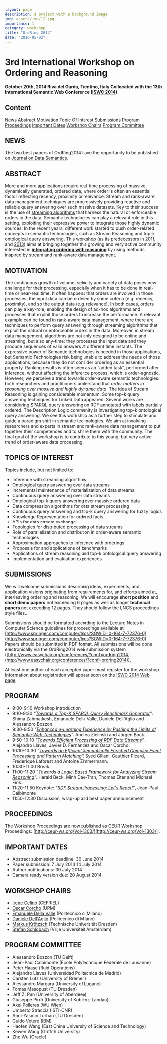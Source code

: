 ```yaml
---
layout: page
description: a project with a background image
img: assets/img/12.jpg
importance: 1
category: workshop
title: "OrdRing 2014"
date: "2016-05-02"
---
```


# 3rd International Workshop on Ordering and Reasoning

**October 20th, 2014 Riva del Garda, Trentino, Italy Collocated with the 13th International Semantic Web Conference ([ISWC 2014](http://iswc2014.semanticweb.org/))**

## Content

[News](#news) [Abstract](#abstract) [Motivation](#objectives) [Topic Of Interest](#topics) [Submissions](#SUBMISSIONS) [Program](#program) [Proceedings](#PROCEEDINGS) [Important Dates](#IMPORTANT%20DATES) [Workshop Chairs](#WORKSHOP%20CHAIRS) [Program Committee](#PC)

## NEWS

The two best papers of OrdRing2014 have the opportunity to be published on [Journal on Data Semantics](http://www.springer.com/computer/database+management+%26+information+retrieval/journal/13740).

## ABSTRACT

More and more applications require real-time processing of massive, dynamically generated, ordered data; where order is often an essential factor reflecting recency, proximity or relevance. Stream and rank-aware data management techniques are progressively providing reactive and reliable query answering over such massive datasets. Key to their success is the use of [streaming algorithms](#objectives "If N is the size of the input, a problem is considered to be “well- solved” by a streaming algorithm if such an algorithm requires at most O(poly(log(N)) space and time") that harness the natural or enforceable orders in the data. Semantic technologies can play a relevant role in this setting, exploiting their expressive power to integrate those highly dynamic sources. In the recent years, different work started to push order-related concepts in semantic technologies, such as Stream Reasoning and top-k ontological query answering. This workshop (as its predecessors in [2011](http://ordring2011.search-computing.org/), and [2013](events/ordring2013)) aims at bringing together this growing and very active community interested in **[integrating ordering with reasoning](http://www.semantic-web-journal.net/sites/default/files/swj246_1.pdf "Emanuele Della Valle, Stefan Schlobach, Markus Krötzsch, Alessandro Bozzon, Stefano Ceri, Ian Horrocks: Order matters! Harnessing a world of orderings for reasoning over massive data. Semantic Web 4(2): 219-231 (2013)")** by using methods inspired by stream and rank-aware data management.

## MOTIVATION

The continuous growth of volume, velocity and variety of data poses new challenge for their processing, especially when it has to be done in real-time or near-real time. It often happens that orders are involved in those processes: the input data can be ordered by some criteria (e.g. recency, proximity), and so the output data (e.g. relevance). In both cases, orders can play a key-role, enabling the design of ad-hoc algorithms and processes that exploit those orders to increase the performance. A relevant example can be found in rank-aware data management, where there are techniques to perform query answering through streaming algorithms that exploit the natural or enforceable orders in the data. Moreover, in stream data management, algorithms are not only designed to be online and streaming, but also any-time: they processes the input data and they produce sequences of valid answers at different time instants. The expressive power of Semantic technologies is needed in those applications, but Semantic Technologies risk being unable to address the needs of those applications, because they do not consider ordering as an essential property. Ranking results is often seen as an “added task”, performed after inference, without affecting the inference process, which is order-agnostic. However, we perceive a trend towards order-aware semantic technologies: both researchers and practitioners understand that _order matters in reasoning over massive and highly dynamic data_. The idea of Stream Reasoning is gaining considerable momentum. Some top-k query answering techniques for Linked Data appeared. Several works are considering SPARQL query answering on RDF annotated with labels partially ordered. The Description Logic community is investigating top-k ontological query answering. We see this workshop as a further step to stimulate and guide a paradigm shift in semantic technologies. We aim at involving researchers and experts in stream and rank-aware data management to put together their competences and to share them with the community. The final goal of the workshop is to contribute to this young, but very active trend of order-aware data processing.

## TOPICS OF INTEREST

Topics include, but not limited to:

- Inference with streaming algorithms
- Ontological query answering over data streams
- Incremental maintenance of materialization of data streams
- Continuous query answering over data streams
- Ontological top-k query answering over massive ordered data
- Data compression algorithms for data stream processing
- Continuous query answering and top-k query answering for fuzzy logics
- Knowledge Representation for ordered facts
- APIs for data stream exchange
- Topologies for distributed processing of data streams
- Role of parallelization and distribution in order-aware semantic technologies
- Approximation approaches to inference with orderings
- Proposals for and applications of benchmarks
- Applications of stream reasoning and top-k ontological query answering
- Implementation and evaluation experiences

## SUBMISSIONS

We will welcome submissions describing ideas, experiments, and application visions originating from requirements for, and efforts aimed at, interleaving ordering and reasoning. We will encourage **short position** and **short demo papers** not exceeding 6 pages as well as longer **technical papers** not exceeding 12 pages. They should follow the LNCS proceedings style files..

Submissions should be formatted according to the Lecture Notes in Computer Science guidelines for proceedings available at [http://www.springer.com/computer/lncs?SGWID=0-164-7-72376-0](http://www.springer.com/computer/lncs?SGWID=0-164-7-72376-0). Papers should be submitted in PDF format. All submissions will be done electronically via the OrdRing2014 web submission system ([http://www.easychair.org/conferences/?conf=ordring2014](http://www.easychair.org/conferences/?conf=ordring2014)).

At least one author of each accepted paper must register for the workshop. Information about registration will appear soon on the [ISWC 2014 Web page](http://iswc2014.semanticweb.org/registration).

## PROGRAM

- 9:00-9:10 Workshop introduction
- 9:10-9:30 _“[Towards a Top-K SPARQL Query Benchmark Generator](/slides/2014/10/Top-k-DBPSB-OrdRing2014.pptx)"_. Shima Zahmatkesh, Emanuele Della Valle, Daniele Dell'Aglio and Alessandro Bozzon.
- 9:30-9:50 _“[Enhanced e-Learning Experience by Pushing the Limits of Semantic Web Technologies](/slides/2014/10/EnhancedLearningExperience_OrdRing2014.pdf)”._ Andrea Zielinski and Jürgen Bock.
- 9:50-10:10 _“[Towards Efficient Processing of RDF Data Streams](/slides/2014/10/ordring2014_allaves.ppt)”._ Alejandro Llaves, Javier D. Fernández and Oscar Corcho.
- 10:10-10:30 _“[Towards an Efficient Semantically Enriched Complex Event Processing and Pattern Matching](/slides/2014/10/Presentation-ISWC.pdf)”._ Syed Gillani, Gauthier Picard, Frederique Laforest and Antoine Zimmermann.
- 10:30-11:00 Break
- 11:00-11:20 _“[Towards a Logic-Based Framework for Analyzing Stream Reasoning](/slides/2014/10/bdef2014-ordring-talk.pdf)”._ Harald Beck, Minh Dao-Tran, Thomas Eiter and Michael Fink.
- 11:20-11:50 Keynote: _"[RDF Stream Processing: Let's React!](http://fr.slideshare.net/jpcik/rdf-stream-processing-lets-react)"_, Jean-Paul Calbimonte
- 11:50-12:30 Discussion, wrap-up and best paper announcement

## PROCEEDINGS

The Workshop Proceedings are now published as CEUR Workshop Proceedings: [http://ceur-ws.org/Vol-1303/](http://ceur-ws.org/Vol-1303/) .

## IMPORTANT DATES

- Abstract submission deadline: 30 June 2014
- Paper submission: 7 July 2014 14 July 2014
- Author notifications: 30 July 2014
- Camera ready version due: 20 August 2014

## WORKSHOP CHAIRS

- [Irene Celino](http://iricelino.org/) (CEFRIEL)
- [Oscar Corcho](http://mayor2.dia.fi.upm.es/oeg-upm/index.php/en/teachers/11-ocorcho) (UPM)
- [Emanuele Della Valle](http://emanueledellavalle.org) (Politecnico di Milano)
- [Daniele Dell'Aglio](http://www.dellaglio.org/) (Politecnico di Milano)
- [Markus Krötzsch](http://korrekt.org/) (Technische Universität Dresden)
- [Stefan Schlobach](http://www.few.vu.nl/%7Eschlobac/) (Vrije Universiteit Amsterdam)

## PROGRAM COMMITTEE

- Alessandro Bozzon (TU Delft)
- Jean-Paul Calbimonte (École Polytechnique Fédérale de Lausanne)
- Peter Haase (fluid Operations)
- Alejandro Llaves (Universidad Politécnica de Madrid)
- Carsten Lutz (University of Bremen)
- Alessandro Margara (University of Lugano)
- Tomas Masopust (TU Dresden)
- Jeff Z. Pan (University of Aberdeen)
- Giuseppe Pirrò (University of Koblenz-Landau)
- Axel Polleres (WU Wien)
- Umberto Straccia (ISTI-CNR)
- Anni-Yasmin Turhan (TU Dresden)
- Guido Vetere (IBM)
- Haofen Wang (East China University of Science and Technology)
- Kewen Wang (Griffith University)
- Zhe Wu (Oracle)
